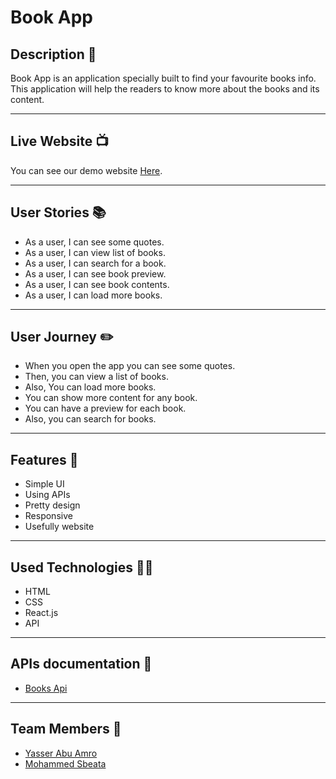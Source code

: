 # Book App

## Description 📖

Book App is an application specially built to find your favourite books info. This application will help the readers to know more about the books and its content.


---

## Live Website 📺

You can see our demo website [Here](https://gsg-g13.github.io/book_react/).


---


## User Stories 📚

* As a user, I can see some quotes.
* As a user, I can view list of books.
* As a user, I can search for a book.
* As a user, I can see book preview.
* As a user, I can see book contents.
* As a user, I can load more books.


---

## User Journey ✏️

* When you open the app you can see some quotes.
* Then, you can view a list of books.
* Also, You can load more books.
* You can show more content for any book.
* You can have a preview for each book.
* Also, you can search for books.

---
## Features 🌟

* Simple UI
* Using APIs
* Pretty design
* Responsive
* Usefully website


---

## Used Technologies 👨‍💻

* HTML
* CSS
* React.js
* API




---

## APIs documentation 🤖

* [Books Api](https://developers.google.com/books)


---

## Team Members 🙋

* [Yasser Abu Amro](https://github.com/YasserAmro0)
* [Mohammed Sbeata](https://github.com/Mohammed-Sbeata)
